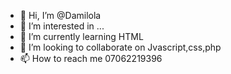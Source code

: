 - 👋 Hi, I’m @Damilola
- 👀 I’m interested in ...
- 🌱 I’m currently learning HTML
- 💞️ I’m looking to collaborate on Jvascript,css,php
- 📫 How to reach me 07062219396

<!---
Damilola2/Damilola2 is a ✨ special ✨ repository because its `README.md` (this file) appears on your GitHub profile.
You can click the Preview link to take a look at your changes.
--->
